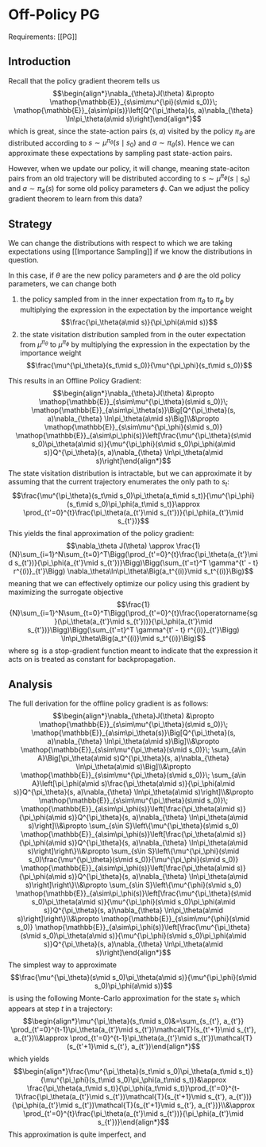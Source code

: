 # Off-Policy PG
Requirements: [[PG]]

## Introduction
Recall that the policy gradient theorem tells us
$$\begin{align*}\nabla_{\theta}J(\theta) &\propto \mathop{\mathbb{E}}_{s\sim\mu^{\pi}(s\mid s_0)}\; 
\mathop{\mathbb{E}}_{a\sim\pi(s)}\left[Q^{\pi_\theta}(s, a)\nabla_{\theta} \ln\pi_\theta(a\mid s)\right]\end{align*}$$
which is great, since the state-action pairs $(s, a)$ visited by the policy $\pi_\theta$ are distributed according to $s\sim\mu^{\pi_\theta}(s\mid s_0)$ and $a\sim\pi_\theta(s)$. Hence we can approximate these expectations by sampling past state-action pairs.

However, when we update our policy, it will change, meaning state-aciton pairs from an old trajectory will be distributed according to $s\sim \mu^{\pi_{\phi}}(s\mid s_0)$ and $a\sim\pi_\phi(s)$ for some old policy parameters $\phi$. Can we adjust the policy gradient theorem to learn from this data?

## Strategy
We can change the distributions with respect to which we are taking expectations using [[Importance Sampling]] if we know the distributions in question. 

In this case, if $\theta$ are the new policy parameters and $\phi$ are the old policy parameters, we can change both
1. the policy sampled from in the inner expectation from $\pi_\theta$ to $\pi_\phi$ by multiplying the expression in the expectation by the importance weight $$\frac{\pi_\theta(a\mid s)}{\pi_\phi(a\mid s)}$$
3. the state visitation distribution sampled from in the outer expectation from $\mu^{\pi_\theta}$ to $\mu^{\pi_\phi}$ by multiplying the expression in the expectation by the importance weight$$\frac{\mu^{\pi_\theta}(s_t\mid s_0)}{\mu^{\pi_\phi}(s_t\mid s_0)}$$

This results in an Offline Policy Gradient:
$$\begin{align*}\nabla_{\theta}J(\theta) &\propto \mathop{\mathbb{E}}_{s\sim\mu^{\pi_\theta}(s\mid s_0)}\; 
\mathop{\mathbb{E}}_{a\sim\pi_\theta(s)}\Big[Q^{\pi_\theta}(s, a)\nabla_{\theta} \ln\pi_\theta(a\mid s)\Big]\\&\propto \mathop{\mathbb{E}}_{s\sim\mu^{\pi_\phi}(s\mid s_0)}
\mathop{\mathbb{E}}_{a\sim\pi_\phi(s)}\left[\frac{\mu^{\pi_\theta}(s\mid s_0)\pi_\theta(a\mid s)}{\mu^{\pi_\phi}(s\mid s_0)\pi_\phi(a\mid s)}Q^{\pi_\theta}(s, a)\nabla_{\theta} \ln\pi_\theta(a\mid s)\right]\end{align*}$$
The state visitation distribution is intractable, but we can approximate it by assuming that the current trajectory enumerates the only path to $s_t$:
$$\frac{\mu^{\pi_\theta}(s_t\mid s_0)\pi_\theta(a_t\mid s_t)}{\mu^{\pi_\phi}(s_t\mid s_0)\pi_\phi(a_t\mid s_t)}\approx \prod_{t'=0}^{t}\frac{\pi_\theta(a_{t'}\mid s_{t'})}{\pi_\phi(a_{t'}\mid s_{t'})}$$
This yields the final approximation of the policy gradient:
$$\nabla_\theta J(\theta) \approx \frac{1}{N}\sum_{i=1}^N\sum_{t=0}^T\Bigg(\prod_{t'=0}^{t}\frac{\pi_\theta(a_{t'}\mid s_{t'})}{\pi_\phi(a_{t'}\mid s_{t'})}\Bigg)\Bigg(\sum_{t'=t}^T \gamma^{t' - t} r^{(i)}_{t'}\Bigg) \nabla_\theta\ln\pi_\theta\Big(a_t^{(i)}\mid s_t^{(i)}\Big)$$
meaning that we can effectively optimize our policy using this gradient by maximizing the surrogate objective
$$\frac{1}{N}\sum_{i=1}^N\sum_{t=0}^T\Bigg(\prod_{t'=0}^{t}\frac{\operatorname{sg}(\pi_\theta(a_{t'}\mid s_{t'}))}{\pi_\phi(a_{t'}\mid s_{t'})}\Bigg)\Bigg(\sum_{t'=t}^T \gamma^{t' - t} r^{(i)}_{t'}\Bigg) \ln\pi_\theta\Big(a_t^{(i)}\mid s_t^{(i)}\Big)$$
where $\operatorname{sg}$ is a stop-gradient function meant to indicate that the expression it acts on is treated as constant for backpropagation.
## Analysis
The full derivation for the offline policy gradient is as follows:
$$\begin{align*}\nabla_{\theta}J(\theta) &\propto \mathop{\mathbb{E}}_{s\sim\mu^{\pi_\theta}(s\mid s_0)}\; 
\mathop{\mathbb{E}}_{a\sim\pi_\theta(s)}\Big[Q^{\pi_\theta}(s, a)\nabla_{\theta} \ln\pi_\theta(a\mid s)\Big]\\&\propto \mathop{\mathbb{E}}_{s\sim\mu^{\pi_\theta}(s\mid s_0)}\; 
\sum_{a\in A}\Big[\pi_\theta(a\mid s)Q^{\pi_\theta}(s, a)\nabla_{\theta} \ln\pi_\theta(a\mid s)\Big]\\&\propto \mathop{\mathbb{E}}_{s\sim\mu^{\pi_\theta}(s\mid s_0)}\; 
\sum_{a\in A}\left[\pi_\phi(a\mid s)\frac{\pi_\theta(a\mid s)}{\pi_\phi(a\mid s)}Q^{\pi_\theta}(s, a)\nabla_{\theta} \ln\pi_\theta(a\mid s)\right]\\&\propto \mathop{\mathbb{E}}_{s\sim\mu^{\pi_\theta}(s\mid s_0)}\; 
\mathop{\mathbb{E}}_{a\sim\pi_\phi(s)}\left[\frac{\pi_\theta(a\mid s)}{\pi_\phi(a\mid s)}Q^{\pi_\theta}(s, a)\nabla_{\theta} \ln\pi_\theta(a\mid s)\right]\\&\propto \sum_{s\in S}\left\{\mu^{\pi_\theta}(s\mid s_0) 
\mathop{\mathbb{E}}_{a\sim\pi_\phi(s)}\left[\frac{\pi_\theta(a\mid s)}{\pi_\phi(a\mid s)}Q^{\pi_\theta}(s, a)\nabla_{\theta} \ln\pi_\theta(a\mid s)\right]\right\}\\&\propto \sum_{s\in S}\left\{\mu^{\pi_\phi}(s\mid s_0)\frac{\mu^{\pi_\theta}(s\mid s_0)}{\mu^{\pi_\phi}(s\mid s_0)}
\mathop{\mathbb{E}}_{a\sim\pi_\phi(s)}\left[\frac{\pi_\theta(a\mid s)}{\pi_\phi(a\mid s)}Q^{\pi_\theta}(s, a)\nabla_{\theta} \ln\pi_\theta(a\mid s)\right]\right\}\\&\propto \sum_{s\in S}\left\{\mu^{\phi}(s\mid s_0)
\mathop{\mathbb{E}}_{a\sim\pi_\phi(s)}\left[\frac{\mu^{\pi_\theta}(s\mid s_0)\pi_\theta(a\mid s)}{\mu^{\pi_\phi}(s\mid s_0)\pi_\phi(a\mid s)}Q^{\pi_\theta}(s, a)\nabla_{\theta} \ln\pi_\theta(a\mid s)\right]\right\}\\&\propto \mathop{\mathbb{E}}_{s\sim\mu^{\phi}(s\mid s_0)}
\mathop{\mathbb{E}}_{a\sim\pi_\phi(s)}\left[\frac{\mu^{\pi_\theta}(s\mid s_0)\pi_\theta(a\mid s)}{\mu^{\pi_\phi}(s\mid s_0)\pi_\phi(a\mid s)}Q^{\pi_\theta}(s, a)\nabla_{\theta} \ln\pi_\theta(a\mid s)\right]\end{align*}$$
The simplest way to approximate
$$\frac{\mu^{\pi_\theta}(s\mid s_0)\pi_\theta(a\mid s)}{\mu^{\pi_\phi}(s\mid s_0)\pi_\phi(a\mid s)}$$
is using the following Monte-Carlo approximation for the state $s_t$ which appears at step $t$ in a trajectory:
$$\begin{align*}\mu^{\pi_\theta}(s_t\mid s_0)&=\sum_{s_{t'}, a_{t'}} \prod_{t'=0}^{t-1}\pi_\theta(a_{t'}\mid s_{t'})\mathcal{T}(s_{t'+1}\mid s_{t'}, a_{t'})\\&\approx \prod_{t'=0}^{t-1}\pi_\theta(a_{t'}\mid s_{t'})\mathcal{T}(s_{t'+1}\mid s_{t'}, a_{t'})\end{align*}$$
which yields
$$\begin{align*}\frac{\mu^{\pi_\theta}(s_t\mid s_0)\pi_\theta(a_t\mid s_t)}{\mu^{\pi_\phi}(s_t\mid s_0)\pi_\phi(a_t\mid s_t)}&\approx \frac{\pi_\theta(a_t\mid s_t)}{\pi_\phi(a_t\mid s_t)}\prod_{t'=0}^{t-1}\frac{\pi_\theta(a_{t'}\mid s_{t'})\mathcal{T}(s_{t'+1}\mid s_{t'}, a_{t'})}{\pi_\phi(a_{t'}\mid s_{t'})\mathcal{T}(s_{t'+1}\mid s_{t'}, a_{t'})}\\&\approx \prod_{t'=0}^{t}\frac{\pi_\theta(a_{t'}\mid s_{t'})}{\pi_\phi(a_{t'}\mid s_{t'})}\end{align*}$$
This approximation is quite imperfect, and
